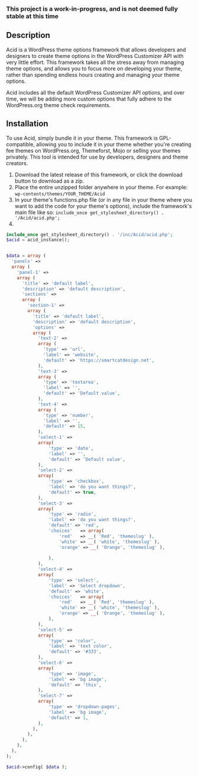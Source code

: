 ### This project is a work-in-progress, and is not deemed fully stable at this time ###

## Description ##
Acid is a WordPress theme options framework that allows developers and designers to create theme options in the WordPress Customizer API
with very little effort. This framework takes all the stress away from managing theme options, and allows you to focus more on developing your theme,
rather than spending endless hours creating and managing your theme options.

Acid includes all the default WordPress Customizer API options, and over time, we will be adding more custom options that fully adhere to the WordPress.org
theme check requirements. 

## Installation ##
To use Acid, simply bundle it in your theme. This framework is GPL-compatible, allowing you to include it in your theme whether you're creating fee themes on 
WordPress.org, Themeforst, Mojo or selling your themes privately. This tool is intended for use by developers, designers and theme creators.

1. Download the latest release of this framework, or click the download button to download as a zip.
2. Place the entire unzipped folder anywhere in your theme. For example:
```wp-contents/themes/YOUR_THEME/Acid```
3. In your theme's functions.php file (or in any file in your theme where you want to add the code for your theme's options), include the framework's main file like so:
```include_once get_stylesheet_directory() . '/Acid/acid.php';```
4. 
``` PHP
include_once get_stylesheet_directory() . '/inc/Acid/acid.php';
$acid = acid_instance();


$data = array (
  'panels' => 
  array (
    'panel-1' => 
    array (
      'title' => 'default label',
      'description' => 'default description',
      'sections' => 
      array (
        'section-1' => 
        array (
          'title' => 'default label',
          'description' => 'default description',
          'options' => 
          array (
            'text-2' => 
            array (
              'type' => 'url',
              'label' => 'website',
              'default' => 'https://smartcatdesign.net',
            ),
            'text-3' => 
            array (
              'type' => 'textarea',
              'label' => '',
              'default' => 'Default value',
            ),
            'text-4' => 
            array (
              'type' => 'number',
              'label' => '',
              'default' => 15,
            ),
            'select-1' => 
            array(
                'type' => 'date',
                'label' => '',
                'default' => 'Default value',                
            ),
            'select-2' => 
            array(
                'type' => 'checkbox',
                'label' => 'do you want things?',
                'default' => true,                
            ),
            'select-3' => 
            array(
                'type' => 'radio',
                'label' => 'do you want things?',
                'default' => 'red',
                'choices'   => array(
                    'red'   => __( 'Red', 'themeslug' ),
                    'white' => __( 'white', 'themeslug' ),
                    'orange' => __( 'Orange', 'themeslug' ),
                    
                ),
            ),
            'select-4' => 
            array(
                'type' => 'select',
                'label' => 'Select dropdown',
                'default' => 'white',
                'choices'   => array(
                    'red'   => __( 'Red', 'themeslug' ),
                    'white' => __( 'white', 'themeslug' ),
                    'orange' => __( 'Orange', 'themeslug' ),
                ),
            ),
            'select-5' => 
            array(
                'type' => 'color',
                'label' => 'text color',
                'default' => '#333',
            ),
            'select-6' => 
            array(
                'type' => 'image',
                'label' => 'bg image',
                'default' => 'this',
            ),
            'select-7' => 
            array(
                'type' => 'dropdown-pages',
                'label' => 'bg image',
                'default' => 1,
            ),
          ),
        ),
      ),
    ),
  ),
);

$acid->config( $data );
```
